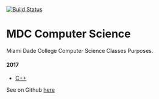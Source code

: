 [![Build Status](https://travis-ci.org/19cah/mdc.svg?branch=master)](https://travis-ci.org/19cah/mdc)

# MDC Computer Science
Miami  Dade College Computer Science Classes Purposes.

#### 2017
* [C++](cpp)


See on Github [here](https://github.com/19cah/mdc)
